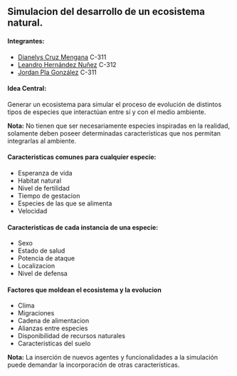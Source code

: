 ## Simulacion del desarrollo de un ecosistema natural.

#### Integrantes:
* [Dianelys Cruz Mengana](https://github.com/DianeMC) C-311
* [Leandro Hernández Nuñez](https://github.com/altmoket) C-312
* [Jordan Pla González](https://github.com/jordipynb) C-311

#### Idea Central:
Generar un ecosistema para simular el proceso de evolución de distintos tipos de especies que interactúan entre sí y con el medio ambiente. 

**Nota:** No tienen que ser necesariamente especies inspiradas en la realidad, solamente deben poseer determinadas características que nos permitan integrarlas al ambiente.

#### Caracteristicas comunes para cualquier especie:
- Esperanza de vida
- Habitat natural
- Nivel de fertilidad
- Tiempo de gestacion
- Especies de las que se alimenta
- Velocidad

#### Caracteristicas de cada instancia de una especie:
- Sexo
- Estado de salud
- Potencia de ataque
- Localizacion
- Nivel de defensa

#### Factores que moldean el ecosistema y la evolucion
- Clima
- Migraciones
- Cadena de alimentacion
- Alianzas entre especies
- Disponibilidad de recursos naturales
- Caracteristicas del suelo

**Nota:** La inserción de nuevos agentes y funcionalidades a la simulación puede demandar la incorporación de otras características.
